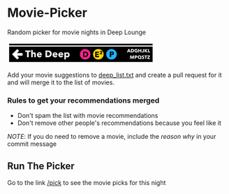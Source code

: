 # Movie-Picker
Random picker for movie nights in Deep Lounge

<img src="assets/deep_mta_logo.png" height="50" />

Add your movie suggestions to [deep_list.txt](deep_list.txt) and create a pull request for it and will merge it to the list of movies.

### Rules to get your recommendations merged

- Don't spam the list with movie recommendations
- Don't remove other people's recommendations because you feel like it


*NOTE*: If you do need to remove a movie, include the *reason why* in your commit message

## Run The Picker

Go to the link [/pick](/pick) to see the movie picks for this night
